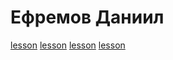 # Ефремов Даниил
[lesson](https://daniil-efremov.github.io/HW-git/lesson2/source/ "Описание")
[lesson](https://daniil-efremov.github.io/HW-git/lesson17/source/ "Описание")
[lesson](https://daniil-efremov.github.io/HW-git/lesson18/source/ "Описание")
[lesson](https://daniil-efremov.github.io/HW-git/lesson19/source/ "Описание")
